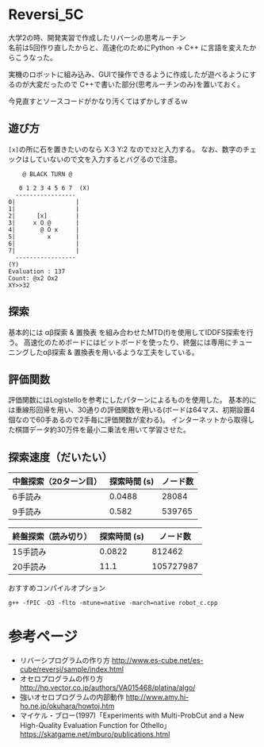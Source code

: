 # Reversi_5C
大学2の時、開発実習で作成したリバーシの思考ルーチン  
名前は5回作り直したからと、高速化のためにPython -> C++ に言語を変えたからこうなった。

実機のロボットに組み込み、GUIで操作できるように作成したが遊べるようにするのが大変だったので
C++で書いた部分(思考ルーチンのみ)を置いておく。

今見直すとソースコードがかなり汚くてはずかしすぎるｗ

## 遊び方
`[x]`の所に石を置きたいのなら X:3 Y:2 なので`32`と入力する。
なお、数字のチェックはしていないので文を入力するとバグるので注意。

```console
    @ BLACK TURN @

   0 1 2 3 4 5 6 7  (X)
  -----------------
0|                 |
1|                 |
2|      [x]        |
3|     x O @       |
4|       @ O x     |
5|         x       |
6|                 |
7|                 |
  -----------------
(Y)
Evaluation : 137
Count: @x2 Ox2
XY>>32
```

## 探索
基本的には αβ探索 & 置換表 を組み合わせたMTD(f)を使用してIDDFS探索を行う。
高速化のためボードにはビットボードを使ったり、終盤には専用にチューニングしたαβ探索 & 置換表を用いるような工夫をしている。

## 評価関数
評価関数にはLogistelloを参考にしたパターンによるものを使用した。
基本的には重線形回帰を用い、30通りの評価関数を用いる(ボードは64マス、初期設置4個なので60手あるので2手毎に評価関数が変わる)。
インターネットから取得した棋譜データ約30万件を最小二乗法を用いて学習させた。

## 探索速度（だいたい）
|中盤探索（20ターン目） | 探索時間 (s)| ノード数 |
|---------------------|------------|----------|
|6手読み               | 0.0488     | 28084    |
|9手読み               | 0.582      | 539765   |


|終盤探索（読み切り）   | 探索時間 (s)|ノード数   |
|---------------------|------------|-----------|
|15手読み              | 0.0822    | 812462     |
|20手読み              | 11.1      | 105727987  |

おすすめコンパイルオプション
```console
g++ -fPIC -O3 -flto -mtune=native -march=native robot_c.cpp
```

# 参考ページ
- リバーシプログラムの作り方
http://www.es-cube.net/es-cube/reversi/sample/index.html
- オセロプログラムの作り方
http://hp.vector.co.jp/authors/VA015468/platina/algo/
- 強いオセロプログラムの内部動作
http://www.amy.hi-ho.ne.jp/okuhara/howtoj.htm
- マイケル・ブロー(1997)「Experiments with Multi-ProbCut and a New
High-Quality Evaluation Function for Othello」
https://skatgame.net/mburo/publications.html
